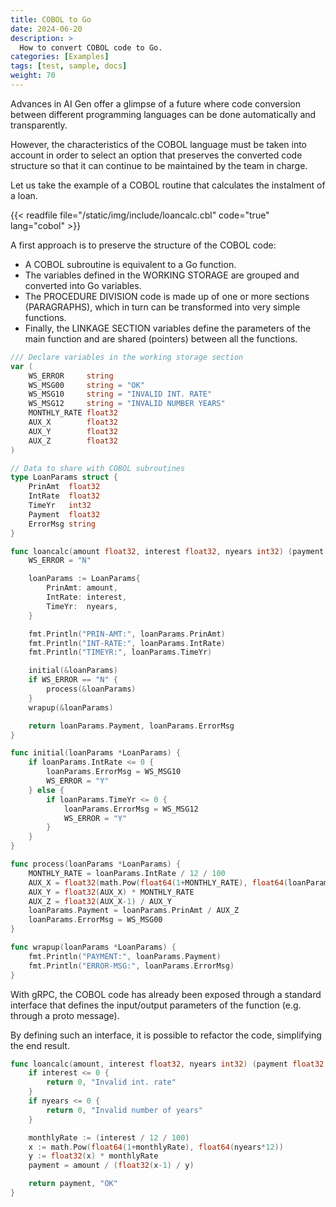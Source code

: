 ```yaml
---
title: COBOL to Go
date: 2024-06-20
description: >
  How to convert COBOL code to Go.
categories: [Examples]
tags: [test, sample, docs]
weight: 70
---
```


Advances in AI Gen offer a glimpse of a future where code conversion between different programming languages can be done automatically and transparently.

However, the characteristics of the COBOL language must be taken into account in order to select an option that preserves the converted code structure so that it can continue to be maintained by the team in charge.

Let us take the example of a COBOL routine that calculates the instalment of a loan.

{{< readfile file="/static/img/include/loancalc.cbl" code="true" lang="cobol" >}}

A first approach is to preserve the structure of the COBOL code:
* A COBOL subroutine is equivalent to a Go function. 
* The variables defined in the WORKING STORAGE are grouped and converted into Go variables. 
* The PROCEDURE DIVISION code is made up of one or more sections (PARAGRAPHS), which in turn can be transformed into very simple functions.
* Finally, the LINKAGE SECTION variables define the parameters of the main function and are shared (pointers) between all the functions.

```go
/// Declare variables in the working storage section
var (
	WS_ERROR     string
	WS_MSG00     string = "OK"
	WS_MSG10     string = "INVALID INT. RATE"
	WS_MSG12     string = "INVALID NUMBER YEARS"
	MONTHLY_RATE float32
	AUX_X        float32
	AUX_Y        float32
	AUX_Z        float32
)

// Data to share with COBOL subroutines
type LoanParams struct {
	PrinAmt  float32
	IntRate  float32
	TimeYr   int32
	Payment  float32
	ErrorMsg string
}

func loancalc(amount float32, interest float32, nyears int32) (payment float32, errmsg string) {
	WS_ERROR = "N"

	loanParams := LoanParams{
		PrinAmt: amount,
		IntRate: interest,
		TimeYr:  nyears,
	}

	fmt.Println("PRIN-AMT:", loanParams.PrinAmt)
	fmt.Println("INT-RATE:", loanParams.IntRate)
	fmt.Println("TIMEYR:", loanParams.TimeYr)

	initial(&loanParams)
	if WS_ERROR == "N" {
		process(&loanParams)
	}
	wrapup(&loanParams)

	return loanParams.Payment, loanParams.ErrorMsg
}

func initial(loanParams *LoanParams) {
	if loanParams.IntRate <= 0 {
		loanParams.ErrorMsg = WS_MSG10
		WS_ERROR = "Y"
	} else {
		if loanParams.TimeYr <= 0 {
			loanParams.ErrorMsg = WS_MSG12
			WS_ERROR = "Y"
		}
	}
}

func process(loanParams *LoanParams) {
	MONTHLY_RATE = loanParams.IntRate / 12 / 100
	AUX_X = float32(math.Pow(float64(1+MONTHLY_RATE), float64(loanParams.TimeYr*12)))
	AUX_Y = float32(AUX_X) * MONTHLY_RATE
	AUX_Z = float32(AUX_X-1) / AUX_Y
	loanParams.Payment = loanParams.PrinAmt / AUX_Z
	loanParams.ErrorMsg = WS_MSG00
}

func wrapup(loanParams *LoanParams) {
	fmt.Println("PAYMENT:", loanParams.Payment)
	fmt.Println("ERROR-MSG:", loanParams.ErrorMsg)
}
```

With gRPC, the COBOL code has already been exposed through a standard interface that defines the input/output parameters of the function (e.g. through a proto message).

By defining such an interface, it is possible to refactor the code, simplifying the end result.

```go 
func loancalc(amount, interest float32, nyears int32) (payment float32, errmsg string) {
	if interest <= 0 {
		return 0, "Invalid int. rate"
	}
	if nyears <= 0 {
		return 0, "Invalid number of years"
	}

	monthlyRate := (interest / 12 / 100)
	x := math.Pow(float64(1+monthlyRate), float64(nyears*12))
	y := float32(x) * monthlyRate
	payment = amount / (float32(x-1) / y)

	return payment, "OK"
}
```



